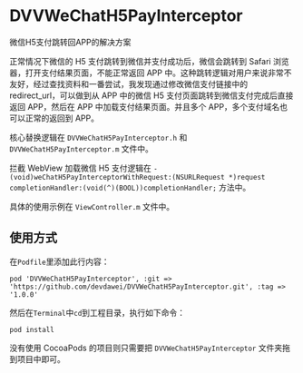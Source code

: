 # DVVWeChatH5PayInterceptor
微信H5支付跳转回APP的解决方案

正常情况下微信的 H5 支付跳转到微信并支付成功后，微信会跳转到 Safari 浏览器，打开支付结果页面，不能正常返回 APP 中。这种跳转逻辑对用户来说非常不友好，经过查找资料和一番尝试，我发现通过修改微信支付链接中的 redirect_url，可以做到从 APP 中的微信 H5 支付页面跳转到微信支付完成后直接返回 APP，然后在 APP 中加载支付结果页面。并且多个 APP，多个支付域名也可以正常的返回到 APP。

核心替换逻辑在 `DVVWeChatH5PayInterceptor.h` 和 `DVVWeChatH5PayInterceptor.m` 文件中。

拦截 WebView 加载微信 H5 支付逻辑在 `- (void)weChatH5PayInterceptorWithRequest:(NSURLRequest *)request completionHandler:(void(^)(BOOL))completionHandler;` 方法中。

具体的使用示例在 `ViewController.m` 文件中。

## 使用方式
在`Podfile`里添加此行内容：
```
pod 'DVVWeChatH5PayInterceptor', :git => 'https://github.com/devdawei/DVVWeChatH5PayInterceptor.git', :tag => '1.0.0'
```

然后在`Terminal`中`cd`到工程目录，执行如下命令：
```
pod install
```

没有使用 CocoaPods 的项目则只需要把 `DVVWeChatH5PayInterceptor` 文件夹拖到项目中即可。
